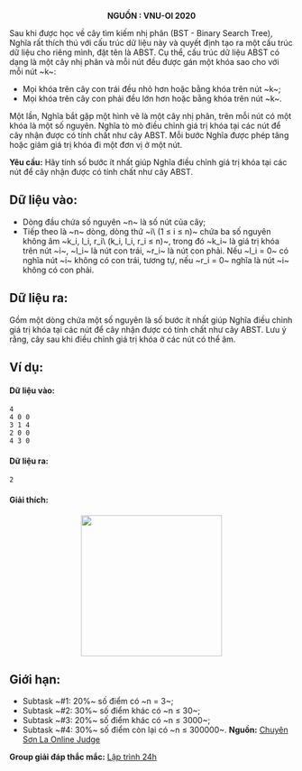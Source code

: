 **<center>NGUỒN : VNU-OI 2020</center>**

Sau khi được học về cây tìm kiếm nhị phân (BST - Binary Search Tree), Nghĩa rất thích thú với cấu trúc dữ liệu này và quyết định tạo ra một cấu trúc dữ liệu cho riêng mình, đặt tên là ABST. Cụ thể, cấu trúc dữ liệu ABST có dạng là một cây nhị phân và mỗi nút đều được gán một khóa sao cho với mỗi nút ~k~:
- Mọi khóa trên cây con trái đều nhỏ hơn hoặc bằng khóa trên nút ~k~;
- Mọi khóa trên cây con phải đều lớn hơn hoặc bằng khóa trên nút ~k~.

Một lần, Nghĩa bắt gặp một hình vẽ là một cây nhị phân, trên mỗi nút có một khóa là một số nguyên. Nghĩa tò mò điều chỉnh giá trị khóa tại các nút để cây nhận được có tính chất như cây ABST. Mỗi bước Nghĩa được phép tăng hoặc giảm giá trị khóa đi một đơn vị ở một nút.

**Yêu cầu:** Hãy tính số bước ít nhất giúp Nghĩa điều chỉnh giá trị khóa tại các nút để cây nhận được có tính chất như cây ABST.

## Dữ liệu vào:
- Dòng đầu chứa số nguyên ~n~ là số nút của cây;
- Tiếp theo là ~n~ dòng, dòng thứ ~i\ (1 ≤ i ≤ n)~ chứa ba số nguyên không âm ~k_i, l_i, r_i\ (k_i, l_i, r_i ≤ n)~, trong đó ~k_i~ là giá trị khóa trên nút ~i~, ~l_i~ là nút con trái, ~r_i~ là nút con phải. Nếu ~l_i = 0~ có nghĩa nút ~i~ không có con trái, tương tự, nếu ~r_i = 0~ nghĩa là nút ~i~ không có con phải.

## Dữ liệu ra:
Gồm một dòng chứa một số nguyên là số bước ít nhất giúp Nghĩa điều chỉnh giá trị khóa tại các nút để cây nhận được có tính chất như cây ABST. Lưu ý rằng, cây sau khi điều chỉnh giá trị khóa ở các nút có thể âm.

## Ví dụ:
#### Dữ liệu vào:
```
4
4 0 0
3 1 4
2 0 0
4 3 0
```

#### Dữ liệu ra:
```
2
```

#### Giải thích:
<center><img src="/images/problems/1537/ABST.png" width="250px" /></center>

## Giới hạn:
- Subtask ~\#1: 20\%~ số điểm có ~n = 3~;
- Subtask ~\#2: 30\%~ số điểm khác có ~n ≤ 30~;
- Subtask ~\#3: 20\%~ số điểm khác có ~n ≤ 3000~;
- Subtask ~\#4: 30\%~ số điểm còn lại có ~n ≤ 300000~.
**Nguồn:** [Chuyên Sơn La Online Judge](http://csloj.ddns.net/)

**Group giải đáp thắc mắc:** [Lập trình 24h](https://www.facebook.com/groups/1386904321519984)